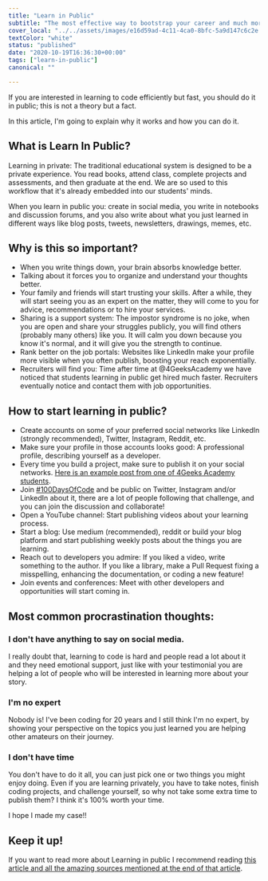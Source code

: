 ```yaml
---
title: "Learn in Public"
subtitle: "The most effective way to bootstrap your career and much more..."
cover_local: "../../assets/images/e16d59ad-4c11-4ca0-8bfc-5a9d147c6c2e.jpeg"
textColor: "white"
status: "published"
date: "2020-10-19T16:36:30+00:00"
tags: ["learn-in-public"]
canonical: ""

---
```


If you are interested in learning to code efficiently but fast, you should do it in public; this is not a theory but a fact.

In this article, I'm going to explain why it works and how you can do it.

## What is Learn In Public?

Learning in private: The traditional educational system is designed to be a private experience. You read books, attend class, complete projects and assessments, and then graduate at the end. We are so used to this workflow that it's already embedded into our students' minds.

When you learn in public you: create in social media, you write in notebooks and discussion forums, and you also write about what you just learned in different ways like blog posts, tweets, newsletters, drawings, memes, etc.

## Why is this so important?

- When you write things down, your brain absorbs knowledge better.
- Talking about it forces you to organize and understand your thoughts better.
- Your family and friends will start trusting your skills. After a while, they will start seeing you as an expert on the matter, they will come to you for advice, recommendations or to hire your services.
- Sharing is a support system: The impostor syndrome is no joke, when you are open and share your struggles publicly, you will find others (probably many others) like you. It will calm you down because you know it's normal, and it will give you the strength to continue. 
- Rank better on the job portals: Websites like LinkedIn make your profile more visible when you often publish, boosting your reach exponentially.
- Recruiters will find you: Time after time at @4GeeksAcademy we have noticed that students learning in public get hired much faster. Recruiters eventually notice and contact them with job opportunities.

## How to start learning in public?

- Create accounts on some of your preferred social networks like LinkedIn (strongly recommended), Twitter, Instagram, Reddit, etc.
- Make sure your profile in those accounts looks good: A professional profile, describing yourself as a developer.
- Every time you build a project, make sure to publish it on your social networks. [Here is an example post from one of 4Geeks Academy students](https://www.linkedin.com/feed/update/urn:li:activity:6750086679345815552/).
- Join [#100DaysOfCode](https://www.100daysofcode.com/) and be public on Twitter, Instagram and/or LinkedIn about it, there are a lot of people following that challenge, and you can join the discussion and collaborate!
- Open a YouTube channel: Start publishing videos about your learning process.
- Start a blog: Use medium (recommended), reddit or build your blog platform and start publishing weekly posts about the things you are learning.
- Reach out to developers you admire: If you liked a video, write something to the author. If you like a library, make a Pull Request fixing a misspelling, enhancing the documentation, or coding a new feature!
- Join events and conferences: Meet with other developers and opportunities will start coming in.

## Most common procrastination thoughts:

### I don't have anything to say on social media.

I really doubt that, learning to code is hard and people read a lot about it and they need emotional support, just like with your testimonial you are helping a lot of people who will be interested in learning more about your story.

### I'm no expert

Nobody is! I've been coding for 20 years and I still think I'm no expert, by showing your perspective on the topics you just learned you are helping other amateurs on their journey.

### I don't have time

You don't have to do it all, you can just pick one or two things you might enjoy doing. Even if you are learning privately, you have to take notes, finish coding projects, and challenge yourself, so why not take some extra time to publish them? I think it's 100% worth your time.

I hope I made my case!!

## Keep it up!

If you want to read more about Learning in public I recommend reading [this article and all the amazing sources mentioned at the end of that article](https://www.swyx.io/learn-in-public/).
